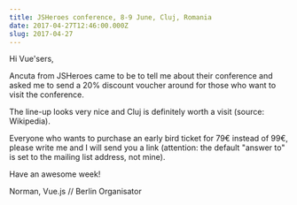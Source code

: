 ```yaml
---
title: JSHeroes conference, 8-9 June, Cluj, Romania
date: 2017-04-27T12:46:00.000Z
slug: 2017-04-27
---
```


Hi Vue'sers,

Ancuta from JSHeroes came to be to tell me about their conference and asked me to send a 20% discount voucher around for those who want to visit the conference.

The line-up looks very nice and Cluj is definitely worth a visit (source: Wikipedia).

Everyone who wants to purchase an early bird ticket for 79€ instead of 99€, please write me and I will send you a link (attention: the default "answer to" is set to the mailing list address, not mine).

Have an awesome week!

Norman, Vue.js // Berlin Organisator
